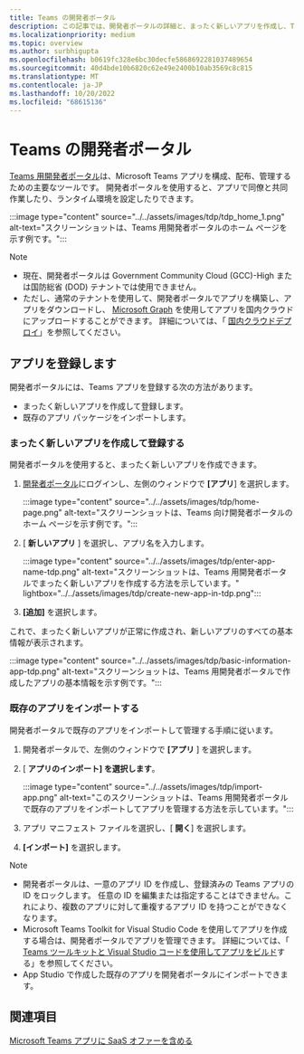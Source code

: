 ```yaml
---
title: Teams の開発者ポータル
description: この記事では、開発者ポータルの詳細と、まったく新しいアプリを作成し、Teams 開発者ポータルで既存のアプリをインポートする方法について説明します。
ms.localizationpriority: medium
ms.topic: overview
ms.author: surbhigupta
ms.openlocfilehash: b0619fc328e6bc30decfe5868692281037489654
ms.sourcegitcommit: 40d4bde10b6820c62e49e2400b10ab3569c8c815
ms.translationtype: MT
ms.contentlocale: ja-JP
ms.lasthandoff: 10/20/2022
ms.locfileid: "68615136"
---
```

# <a name="developer-portal-for-teams"></a>Teams の開発者ポータル

<a href="https://dev.teams.microsoft.com" target="_blank">Teams 用開発者ポータル</a>は、Microsoft Teams アプリを構成、配布、管理するための主要なツールです。 開発者ポータルを使用すると、アプリで同僚と共同作業したり、ランタイム環境を設定したりできます。

:::image type="content" source="../../assets/images/tdp/tdp_home_1.png" alt-text="スクリーンショットは、Teams 用開発者ポータルのホーム ページを示す例です。":::

> [!NOTE]
>
> * 現在、開発者ポータルは Government Community Cloud (GCC)-High または国防総省 (DOD) テナントでは使用できません。
> * ただし、通常のテナントを使用して、開発者ポータルでアプリを構築し、アプリをダウンロードし、 [Microsoft Graph](/graph/api/teamsapp-publish?view=graph-rest-1.0&tabs=http&preserve-view=true) を使用してアプリを国内クラウドにアップロードすることができます。 詳細については、「 [国内クラウドデプロイ](/graph/deployments)」を参照してください。

## <a name="register-an-app"></a>アプリを登録します

開発者ポータルには、Teams アプリを登録する次の方法があります。

* まったく新しいアプリを作成して登録します。
* 既存のアプリ パッケージをインポートします。

### <a name="create-and-register-a-brand-new-app"></a>まったく新しいアプリを作成して登録する

開発者ポータルを使用すると、まったく新しいアプリを作成できます。

1. [開発者ポータル](https://dev.teams.microsoft.com)にログインし、左側のウィンドウで **[アプリ**] を選択します。

   :::image type="content" source="../../assets/images/tdp/home-page.png" alt-text="スクリーンショットは、Teams 向け開発者ポータルのホーム ページを示す例です。":::

1. [ **新しいアプリ** ] を選択し、アプリ名を入力します。

   :::image type="content" source="../../assets/images/tdp/enter-app-name-tdp.png" alt-text="スクリーンショットは、Teams 用開発者ポータルでまったく新しいアプリを作成する方法を示しています。" lightbox="../../assets/images/tdp/create-new-app-in-tdp.png":::

1. **[追加]** を選択します。

これで、まったく新しいアプリが正常に作成され、新しいアプリのすべての基本情報が表示されます。

:::image type="content" source="../../assets/images/tdp/basic-information-app-tdp.png" alt-text="スクリーンショットは、Teams 用開発者ポータルで作成したアプリの基本情報を示す例です。":::

### <a name="import-an-existing-app"></a>既存のアプリをインポートする

開発者ポータルで既存のアプリをインポートして管理する手順に従います。

1. 開発者ポータルで、左側のウィンドウで **[アプリ** ] を選択します。
1. [ **アプリのインポート] を選択します**。

   :::image type="content" source="../../assets/images/tdp/import-app.png" alt-text="このスクリーンショットは、Teams 用開発者ポータルで既存のアプリをインポートしてアプリを管理する方法を示しています。":::

1. アプリ マニフェスト ファイルを選択し、[ **開く**] を選択します。
1. **[インポート]** を選択します。

> [!NOTE]
>
> * 開発者ポータルは、一意のアプリ ID を作成し、登録済みの Teams アプリの ID をロックします。 任意の ID を編集または指定することはできません。これにより、複数のアプリに対して重複するアプリ ID を持つことができなくなります。
> * Microsoft Teams Toolkit for Visual Studio Code を使用してアプリを作成する場合は、開発者ポータルでアプリを管理できます。 詳細については、「 [Teams ツールキットと Visual Studio コードを使用してアプリをビルド](~/toolkit/visual-studio-code-overview.md)する」を参照してください。
> * App Studio で作成した既存のアプリを開発者ポータルにインポートできます。

## <a name="see-also"></a>関連項目

[Microsoft Teams アプリに SaaS オファーを含める](~/concepts/deploy-and-publish/appsource/prepare/include-saas-offer.md)
